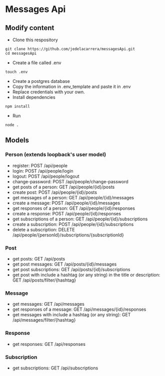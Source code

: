 # Messages Api

## Modify content

- Clone this respository
``` 
git clone https://github.com/jedelacarrera/messagesApi.git
cd messagesApi
```

- Create a file called .env
``` 
touch .env
```

- Create a postgres database
- Copy the information in .env_template and paste it in .env
- Replace credentials with your own.
- Install dependencies
``` 
npm install
```
- Run
``` 
node .
```

## Models

### Person (extends loopback's user model)
- register: POST /api/people
- login: POST /api/people/login
- logout: POST /api/people/logout
- change-password: POST /api/people/change-password
- get posts of a person: GET /api/people/{id}/posts
- create post: POST /api/people/{id}/posts
- get messages of a person: GET /api/people/{id}/messages
- create a message: POST /api/people/{id}/messages
- get responses of a person: GET /api/people/{id}/responses
- create a response: POST /api/people/{id}/responses
- get subscriptions of a person: GET /api/people/{id}/subscriptions
- create a subscription: POST /api/people/{id}/subscriptions
- delete a subscription: DELETE /api/people/{personId}/subscriptions/{subscriptionId}

### Post
- get posts: GET /api/posts
- get post messages: GET /api/posts/{id}/messages
- get post subscriptions: GET /api/posts/{id}/subscriptions
- get post with include a hashtag (or any string) in the title or description: GET /api/posts/filter/{hashtag}

### Message
- get messages: GET /api/messages
- get responses of a message: GET /api/messages/{id}/responses
- get messages with include a hashtag (or any string): GET /api/messages/filter/{hashtag}

### Response
- get responses: GET /api/responses

### Subscription
- get subscriptions: GET /api/subscriptions